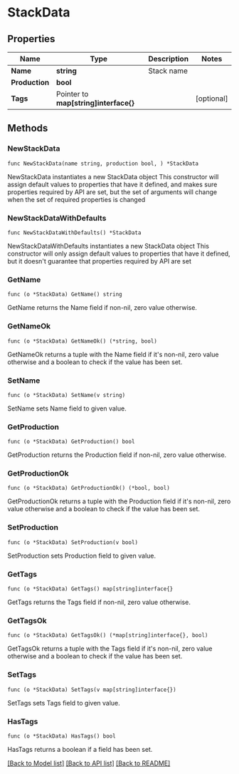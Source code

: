 # StackData

## Properties

Name | Type | Description | Notes
------------ | ------------- | ------------- | -------------
**Name** | **string** | Stack name | 
**Production** | **bool** |  | 
**Tags** | Pointer to **map[string]interface{}** |  | [optional] 

## Methods

### NewStackData

`func NewStackData(name string, production bool, ) *StackData`

NewStackData instantiates a new StackData object
This constructor will assign default values to properties that have it defined,
and makes sure properties required by API are set, but the set of arguments
will change when the set of required properties is changed

### NewStackDataWithDefaults

`func NewStackDataWithDefaults() *StackData`

NewStackDataWithDefaults instantiates a new StackData object
This constructor will only assign default values to properties that have it defined,
but it doesn't guarantee that properties required by API are set

### GetName

`func (o *StackData) GetName() string`

GetName returns the Name field if non-nil, zero value otherwise.

### GetNameOk

`func (o *StackData) GetNameOk() (*string, bool)`

GetNameOk returns a tuple with the Name field if it's non-nil, zero value otherwise
and a boolean to check if the value has been set.

### SetName

`func (o *StackData) SetName(v string)`

SetName sets Name field to given value.


### GetProduction

`func (o *StackData) GetProduction() bool`

GetProduction returns the Production field if non-nil, zero value otherwise.

### GetProductionOk

`func (o *StackData) GetProductionOk() (*bool, bool)`

GetProductionOk returns a tuple with the Production field if it's non-nil, zero value otherwise
and a boolean to check if the value has been set.

### SetProduction

`func (o *StackData) SetProduction(v bool)`

SetProduction sets Production field to given value.


### GetTags

`func (o *StackData) GetTags() map[string]interface{}`

GetTags returns the Tags field if non-nil, zero value otherwise.

### GetTagsOk

`func (o *StackData) GetTagsOk() (*map[string]interface{}, bool)`

GetTagsOk returns a tuple with the Tags field if it's non-nil, zero value otherwise
and a boolean to check if the value has been set.

### SetTags

`func (o *StackData) SetTags(v map[string]interface{})`

SetTags sets Tags field to given value.

### HasTags

`func (o *StackData) HasTags() bool`

HasTags returns a boolean if a field has been set.


[[Back to Model list]](../README.md#documentation-for-models) [[Back to API list]](../README.md#documentation-for-api-endpoints) [[Back to README]](../README.md)


